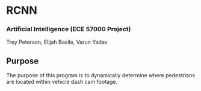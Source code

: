 # RCNN
### Artificial Intelligence (ECE 57000 Project)
Trey Peterson, Elijah Basile, Varun Yadav

## Purpose
The purpose of this program is to dynamically determine where pedestrians are located within vehicle dash cam footage.
